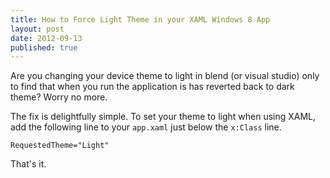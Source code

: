 ```yaml
---
title: How to Force Light Theme in your XAML Windows 8 App
layout: post
date: 2012-09-13
published: true
---
```


Are you changing your device theme to light in blend (or visual studio) only to find that when you run the application is has reverted back to dark theme? Worry no more.

The fix is delightfully simple. To set your theme to light when using XAML, add the following line to your `app.xaml` just below the `x:Class` line.

    RequestedTheme="Light"

That's it.